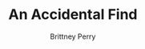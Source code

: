 ---
title: An Accidental Find
Layout: module

author: Brittney Perry
reviewer: 

schedule: reaction
weight: 
plotline: Family Recipes

description: An encounter card is placed on the Chest of the Tarrasch. This card is taken to the NPC shack if found before 12pm Saturday. At 12pm it is removed by Huldrek on his way into town.

synopsis: >
  The encounter card is placed in an envelope secured on the chest. The chest with card and treasure is placed in the woods early Friday. The chest is placed away from the path, hidden from sight. The card is the stand in for the guard Huldrek, who is on duty until 12pm Saturday. The card directs the PCs to return the card to the NPC shack. The card reads
  
  > Congratulations! You have found Huldrek and his chest on your own! Please return this card, with your group, to the NPC shack. You will return here to continue this encounter.

outcomes: Someone stumbles upon the encounter card and brings it and/or the chest, to the NPC shack, and then continues with the module OPERATION FIND HULDREK


props: 
  - Chest of the Tarrasch 
  - Jewelry [no IG value]
  - Plastic coin [no IG value]
  - Potion Phys-reps [equal # to tags]
  - Gas Packets [equal # to tags]
  - Encounter Card and Envelope


treasure: 
  - Gold
  - Components
  - Silver
  - Potions
  - Gasses
  - Granny's Recipe Book
  - Dwarven Stones
  - Random Dwarven Artifacts 
  - Random Dwarven Treasure

rumors: 

hook: Encounter Card on top of the Tarrasch Chest

scenes: 
  - 
    oog: Off the path, away from where most would go.
    ig: Somewhere deep in the woods
    flee_point: 

rules_clarifications: Encounter Card has instructions on how to follow the encounter. You must bring it to the NPC shack.


running_notes: |
 > Card placed with the chest on Friday, earlyish
 > The card and chest are placed in a way so they are able to be seen from the path. It is set away from where most people will go, but not so far away to keep people from wanting to carry the chest out.

---